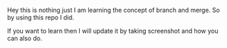 Hey this is nothing just I am learning the concept of branch and merge. So by using this repo I did.

If you want to learn then I will update it by taking screenshot and how you can also do.
